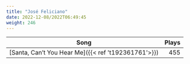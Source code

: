 ```yaml
---
title: "José Feliciano"
date: 2022-12-08/2022T06:49:45
weight: 246
---
```




 Song | Plays 
----- | -----:
[Santa, Can’t You Hear Me]({{< ref 't192361761'>}}) | 455

